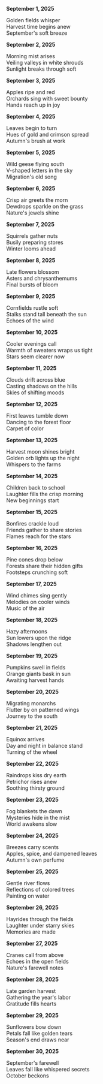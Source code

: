 **September 1, 2025**

Golden fields whisper  
Harvest time begins anew  
September's soft breeze

**September 2, 2025**

Morning mist arises  
Veiling valleys in white shrouds  
Sunlight breaks through soft

**September 3, 2025**

Apples ripe and red  
Orchards sing with sweet bounty  
Hands reach up in joy

**September 4, 2025**

Leaves begin to turn  
Hues of gold and crimson spread  
Autumn's brush at work

**September 5, 2025**

Wild geese flying south  
V-shaped letters in the sky  
Migration's old song

**September 6, 2025**

Crisp air greets the morn  
Dewdrops sparkle on the grass  
Nature's jewels shine

**September 7, 2025**

Squirrels gather nuts  
Busily preparing stores  
Winter looms ahead

**September 8, 2025**

Late flowers blossom  
Asters and chrysanthemums  
Final bursts of bloom

**September 9, 2025**

Cornfields rustle soft  
Stalks stand tall beneath the sun  
Echoes of the wind

**September 10, 2025**

Cooler evenings call  
Warmth of sweaters wraps us tight  
Stars seem clearer now

**September 11, 2025**

Clouds drift across blue  
Casting shadows on the hills  
Skies of shifting moods

**September 12, 2025**

First leaves tumble down  
Dancing to the forest floor  
Carpet of color

**September 13, 2025**

Harvest moon shines bright  
Golden orb lights up the night  
Whispers to the farms

**September 14, 2025**

Children back to school  
Laughter fills the crisp morning  
New beginnings start

**September 15, 2025**

Bonfires crackle loud  
Friends gather to share stories  
Flames reach for the stars

**September 16, 2025**

Pine cones drop below  
Forests share their hidden gifts  
Footsteps crunching soft

**September 17, 2025**

Wind chimes sing gently  
Melodies on cooler winds  
Music of the air

**September 18, 2025**

Hazy afternoons  
Sun lowers upon the ridge  
Shadows lengthen out

**September 19, 2025**

Pumpkins swell in fields  
Orange giants bask in sun  
Awaiting harvest hands

**September 20, 2025**

Migrating monarchs  
Flutter by on patterned wings  
Journey to the south

**September 21, 2025**

Equinox arrives  
Day and night in balance stand  
Turning of the wheel

**September 22, 2025**

Raindrops kiss dry earth  
Petrichor rises anew  
Soothing thirsty ground

**September 23, 2025**

Fog blankets the dawn  
Mysteries hide in the mist  
World awakens slow

**September 24, 2025**

Breezes carry scents  
Apples, spice, and dampened leaves  
Autumn's own perfume

**September 25, 2025**

Gentle river flows  
Reflections of colored trees  
Painting on water

**September 26, 2025**

Hayrides through the fields  
Laughter under starry skies  
Memories are made

**September 27, 2025**

Cranes call from above  
Echoes in the open fields  
Nature's farewell notes

**September 28, 2025**

Late garden harvest  
Gathering the year's labor  
Gratitude fills hearts

**September 29, 2025**

Sunflowers bow down  
Petals fall like golden tears  
Season's end draws near

**September 30, 2025**

September's farewell  
Leaves fall like whispered secrets  
October beckons
